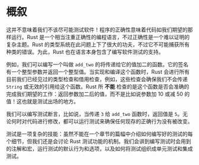 # 概叙

这并不意味着我们不该尽可能测试软件！程序的正确性意味着代码如我们期望的那样运行。Rust 是一个相当注重正确性的编程语言，不过正确性是一个难以证明的复杂主题。Rust 的类型系统在此问题上下了很大的功夫，不过它不可能捕获所有种类的错误。为此，Rust 也在语言本身包含了编写软件测试的支持。

例如，我们可以编写一个叫做 `add_two` 的将传递给它的值加二的函数。它的签名有一个整型参数并返回一个整型值。当实现和编译这个函数时，Rust 会进行所有目前我们已经见过的类型检查和借用检查，例如，这些检查会确保我们不会传递 `String` 或无效的引用给这个函数。Rust 所 **不能** 检查的是这个函数是否会准确的完成我们期望的工作：返回参数加二后的值，而不是比如说参数加 10 或减 50 的值！这也就是测试出场的地方。

我们可以编写测试断言，比如说，当传递 `3` 给 `add_two` 函数时，返回值是 `5`。无论何时对代码进行修改，都可以运行测试来确保任何现存的正确行为没有被改变。

测试是一项复杂的技能：虽然不能在一个章节的篇幅中介绍如何编写好的测试的每个细节，但我们还是会讨论 Rust 测试功能的机制。我们会讲到编写测试时会用到的注解和宏，运行测试的默认行为和选项，以及如何将测试组织成单元测试和集成测试。
